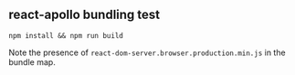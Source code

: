 ## react-apollo bundling test

`npm install && npm run build`

Note the presence of `react-dom-server.browser.production.min.js` in the bundle map.
